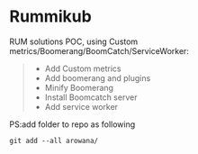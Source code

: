# Rummikub
RUM solutions POC, using Custom metrics/Boomerang/BoomCatch/ServiceWorker:  

> * Add Custom metrics  
> * Add boomerang and plugins  
> * Minify Boomerang  
> * Install Boomcatch server  
> * Add service worker  

PS:add folder to repo as following  
```
git add --all arowana/  
```
